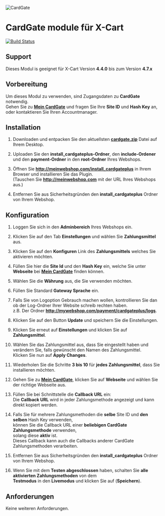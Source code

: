 ![CardGate](https://cdn.curopayments.net/thumb/200/logos/cardgate.png)

# CardGate module für X-Cart

[![Build Status](https://travis-ci.org/cardgate/x-cart.svg?branch=master)](https://travis-ci.org/cardgate/x-cart)

## Support

Dieses Modul is geeignet für X-Cart Version **4.4.0** bis zum Version **4.7.x**

## Vorbereitung

Um dieses Modul zu verwenden, sind Zugangsdaten zu **CardGate** notwendig.  
Gehen Sie zu [**Mein CardGate**](https://my.cardgate.com/) und fragen Sie Ihre **Site ID** und **Hash Key** an, oder kontaktieren Sie Ihren Accountmanager.

## Installation

1. Downloaden und entpacken Sie den aktuellsten [**cardgate.zip**](https://github.com/cardgate/x-cart/releases) Datei auf Ihrem Desktop.

2. Uploaden Sie den **install_cardgateplus-Ordner**, den **include-Ordener** und den **payment-Ordner** in den **root-Ordner** Ihres Webshops. 

3. Öffnen Sie **http://meinwebshop.com/install_cardgateplus** in Ihrem Browser und installieren Sie das Plugin.  
   (Tauschen Sie **http://meinwebshop.com** mit der URL Ihres Webshops aus.)  
   
4. Entfernen Sie aus Sicherheitsgründen den **install_cardgateplus** Ordner von Ihrem Webshop.

## Konfiguration

1. Loggen Sie sich in den **Adminbereich** Ihres Webshops ein.

2. Klicken Sie auf den Tab **Einstellungen** und wählen Sie **Zahlungsmittel** aus.

3. Klicken Sie auf den **Konfiguren** Link des **Zahlungsmittels** welches Sie aktivieren möchten.

4. Füllen Sie hier die **Site Id** und den **Hash Key** ein, welche Sie unter **Webseite** bei [**Mein CardGate**](https://my.cardgate.com/) finden können.

5. Wählen Sie die **Währung** aus, die Sie verwenden möchten.

6. Füllen Sie Standard **Gateway Sprache** ein.

7. Falls Sie von Logoption Gebrauch machen wollen, kontrollieren Sie dan ob der Log-Ordner Ihrer Website schreib rechten haben.    
   z.B. Der Ordner **http://mywebshop.com/payment/cardgateplus/logs**.  

8. Klicken Sie auf den Button **Update** und speichern Sie die Einstellungen.

9. Klicken Sie erneut auf **Einstellungen** und klicken Sie auf **Zahlungsmittel**.

10. Wählen Sie das Zahlungsmittel aus, dass Sie eingestellt haben und verändern Sie, falls gewünscht den Namen des Zahlungsmittel.    
    Klicken Sie nun auf **Apply Changes**.

11. Wiederholen Sie die Schritte **3 bis 10** für **jedes Zahlungsmittel**, dass Sie installieren möchten.

12. Gehen Sie zu [**Mein CardGate**](https://my.cardgate.com/), klicken Sie auf **Webseite** und wählen Sie der richtige Webseite aus.  

13. Füllen Sie bei Schnittstelle die **Callback URL** ein:  
    Die **Callback URL** wird in jeder Zahlungsmethode angezeigt und kann direkt kopiert werden.

14. Falls Sie für mehrere Zahlungsmethoden die **selbe** Site ID und **den selben** Hash Key verwenden,   
    können Sie die Callback URL einer **beliebigen CardGate Zahlungsmethode** verwenden,  
    solang diese **aktiv** ist.  
    Dieses Callback kann auch die Callbacks anderer CardGate Zahlungsmethoden verarbeiten.

15. Entfernen Sie aus Sicherheitsgründen den **install_cardgateplus** Ordner von Ihrem Webshop.

16. Wenn Sie mit dem  **Testen abgeschlossen** haben, schalten Sie **alle aktivierten Zahlungsmethoden** von dem  
    **Testmodus** in den **Livemodus** und klicken Sie auf (**Speichern**).

## Anforderungen

Keine weiteren Anforderungen.
